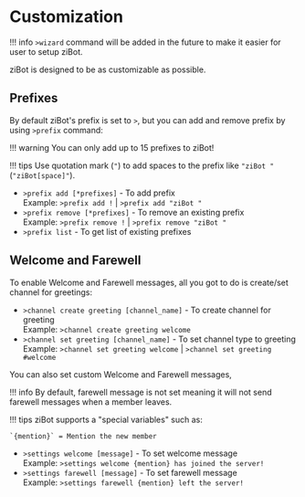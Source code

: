 # Customization

!!! info
    `>wizard` command will be added in the future to make it easier for user to setup ziBot.

ziBot is designed to be as customizable as possible.

## Prefixes

By default ziBot's prefix is set to `>`, but you can add and remove prefix by using `>prefix` command:

!!! warning
    You can only add up to 15 prefixes to ziBot!

!!! tips
    Use quotation mark (`"`) to add spaces to the prefix like `"ziBot "` (`"ziBot[space]"`).

* `>prefix add [*prefixes]` - To add prefix <br/>
    Example: `>prefix add !` | `>prefix add "ziBot "`
* `>prefix remove [*prefixes]` - To remove an existing prefix <br/>
    Example: `>prefix remove !` | `>prefix remove "ziBot "`
* `>prefix list` - To get list of existing prefixes

## Welcome and Farewell

To enable Welcome and Farewell messages, all you got to do is create/set channel for greetings:

* `>channel create greeting [channel_name]` - To create channel for greeting <br/>
    Example: `>channel create greeting welcome`
* `>channel set greeting [channel_name]` - To set channel type to greeting <br/>
    Example: `>channel set greeting welcome` | `>channel set greeting #welcome`

You can also set custom Welcome and Farewell messages,

!!! info
    By default, farewell message is not set meaning it will not send farewell messages when a member leaves.

!!! tips
    ziBot supports a "special variables" such as:

    `{mention}` = Mention the new member

* `>settings welcome [message]` - To set welcome message <br/>
    Example: `>settings welcome {mention} has joined the server!`
* `>settings farewell [message]` - To set farewell message <br/>
    Example: `>settings farewell {mention} left the server!`

